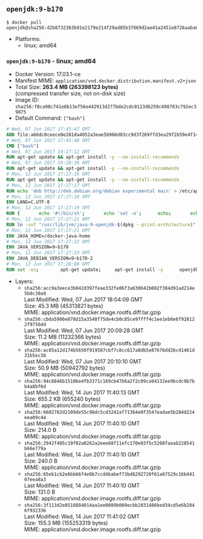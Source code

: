 ## `openjdk:9-b170`

```console
$ docker pull openjdk@sha256:d2b8732363b91e2179e214f29ad85b37669d2ae41a2451e8726aaba8637adb3b
```

-	Platforms:
	-	linux; amd64

### `openjdk:9-b170` - linux; amd64

-	Docker Version: 17.03.1-ce
-	Manifest MIME: `application/vnd.docker.distribution.manifest.v2+json`
-	Total Size: **263.4 MB (263398123 bytes)**  
	(compressed transfer size, not on-disk size)
-	Image ID: `sha256:f8ca90c741e6b13ef56e442913d277bde2cdc0123d6259c498783c792ec39875`
-	Default Command: `["bash"]`

```dockerfile
# Wed, 07 Jun 2017 17:45:47 GMT
ADD file:a66dc0ceece0e281da4052a3eae5b966d83cc9d3f269ffd3ea29f2b59e4f1463 in / 
# Wed, 07 Jun 2017 17:45:48 GMT
CMD ["bash"]
# Wed, 07 Jun 2017 19:27:12 GMT
RUN apt-get update && apt-get install -y --no-install-recommends 		ca-certificates 		curl 		wget 	&& rm -rf /var/lib/apt/lists/*
# Wed, 07 Jun 2017 19:28:18 GMT
RUN apt-get update && apt-get install -y --no-install-recommends 		bzr 		git 		mercurial 		openssh-client 		subversion 				procps 	&& rm -rf /var/lib/apt/lists/*
# Mon, 12 Jun 2017 17:27:16 GMT
RUN apt-get update && apt-get install -y --no-install-recommends 		bzip2 		unzip 		xz-utils 	&& rm -rf /var/lib/apt/lists/*
# Mon, 12 Jun 2017 17:27:17 GMT
RUN echo 'deb http://deb.debian.org/debian experimental main' > /etc/apt/sources.list.d/experimental.list
# Mon, 12 Jun 2017 17:27:18 GMT
ENV LANG=C.UTF-8
# Mon, 12 Jun 2017 17:27:19 GMT
RUN { 		echo '#!/bin/sh'; 		echo 'set -e'; 		echo; 		echo 'dirname "$(dirname "$(readlink -f "$(which javac || which java)")")"'; 	} > /usr/local/bin/docker-java-home 	&& chmod +x /usr/local/bin/docker-java-home
# Mon, 12 Jun 2017 17:27:21 GMT
RUN ln -svT "/usr/lib/jvm/java-9-openjdk-$(dpkg --print-architecture)" /docker-java-home
# Mon, 12 Jun 2017 17:27:21 GMT
ENV JAVA_HOME=/docker-java-home
# Mon, 12 Jun 2017 17:27:22 GMT
ENV JAVA_VERSION=9~b170
# Mon, 12 Jun 2017 17:27:23 GMT
ENV JAVA_DEBIAN_VERSION=9~b170-2
# Mon, 12 Jun 2017 17:28:08 GMT
RUN set -ex; 		apt-get update; 	apt-get install -y 		openjdk-9-jdk-headless="$JAVA_DEBIAN_VERSION" 	; 	rm -rf /var/lib/apt/lists/*; 		[ "$(readlink -f "$JAVA_HOME")" = "$(docker-java-home)" ]; 		update-alternatives --get-selections | awk -v home="$(readlink -f "$JAVA_HOME")" 'index($3, home) == 1 { $2 = "manual"; print | "update-alternatives --set-selections" }'; 	update-alternatives --query java | grep -q 'Status: manual'
```

-	Layers:
	-	`sha256:acc9a3eece3b042d397feae332fe06f3a630b42b002f384d91ad214e5b0c30a9`  
		Last Modified: Wed, 07 Jun 2017 18:04:09 GMT  
		Size: 45.3 MB (45313821 bytes)  
		MIME: application/vnd.docker.image.rootfs.diff.tar.gzip
	-	`sha256:cbda5906e878d15a3548f75de4cb0c85ce97fff4c1ee1eb6e6f928122f9756dd`  
		Last Modified: Wed, 07 Jun 2017 20:09:28 GMT  
		Size: 11.2 MB (11232366 bytes)  
		MIME: application/vnd.docker.image.rootfs.diff.tar.gzip
	-	`sha256:ac85a12d174b5650f919587cbf7c8cc617a8db5e87676dd26c41461d31b5ec38`  
		Last Modified: Wed, 07 Jun 2017 20:10:10 GMT  
		Size: 50.9 MB (50942792 bytes)  
		MIME: application/vnd.docker.image.rootfs.diff.tar.gzip
	-	`sha256:94c6846b1510be4fb3371c169cb47b6a2f2c09ca94132ee9bcdc9b7bb4a8bf6d`  
		Last Modified: Wed, 14 Jun 2017 11:40:13 GMT  
		Size: 655.2 KB (655240 bytes)  
		MIME: application/vnd.docker.image.rootfs.diff.tar.gzip
	-	`sha256:6602782d2109de55c98dc5cd3242af71364e0f3547eadae5b284d224eea09c44`  
		Last Modified: Wed, 14 Jun 2017 11:40:10 GMT  
		Size: 214.0 B  
		MIME: application/vnd.docker.image.rootfs.diff.tar.gzip
	-	`sha256:2942f405c19f02a0262a2eee68f11efc170e03f5c5208faeab228541b66e779a`  
		Last Modified: Wed, 14 Jun 2017 11:40:10 GMT  
		Size: 240.0 B  
		MIME: application/vnd.docker.image.rootfs.diff.tar.gzip
	-	`sha256:65eb1cb2e6bb66f4e0b7ccd4babef73bd6292720f61a67529c16b44107eea8a3`  
		Last Modified: Wed, 14 Jun 2017 11:40:10 GMT  
		Size: 131.0 B  
		MIME: application/vnd.docker.image.rootfs.diff.tar.gzip
	-	`sha256:3f113d2e0518884014aa1ee0089b009ecbb2031486bed34cd5e6b2846f932336`  
		Last Modified: Wed, 14 Jun 2017 11:41:02 GMT  
		Size: 155.3 MB (155253319 bytes)  
		MIME: application/vnd.docker.image.rootfs.diff.tar.gzip

